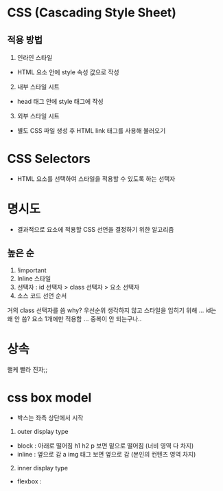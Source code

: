 # CSS (Cascading Style Sheet)
## 적용 방법
1. 인라인 스타일
- HTML 요소 안에 style 속성 값으로 작성
2. 내부 스타일 시트
- head 태그 안에 style 태그에 작성
3. 외부 스타일 시트
- 별도 CSS 파일 생성 후 HTML link 태그를 사용해 불러오기

# CSS Selectors
- HTML 요소를 선택하여 스타일을 적용할 수 있도록 하는 선택자


# 명시도
- 결과적으로 요소에 적용할 CSS 선언을 결정하기 위한 알고리즘

## 높은 순
1. !important
2. Inline 스타일
3. 선택자 : id 선택자 > class 선택자 > 요소 선택자
4. 소스 코드 선언 순서

거의 class 선택자를 씀 why? 우선순위 생각하지 않고 스타일을 입히기 위해 ...
id는 왜 안 씀? 요소 1개에만 적용함 ... 중복이 안 되는구나..

# 상속
왤케 빨라 진자;;

# css box model
- 박스는 좌측 상단에서 시작
1. outer display type
  - block : 아래로 떨어짐  h1 h2 p 보면 밑으로 떨어짐 (너비 영역 다 차지)
  - inline : 옆으로 감  a img 태그 보면 옆으로 감  (본인의 컨텐츠 영역 차지)

2. inner display type
  - flexbox : 

